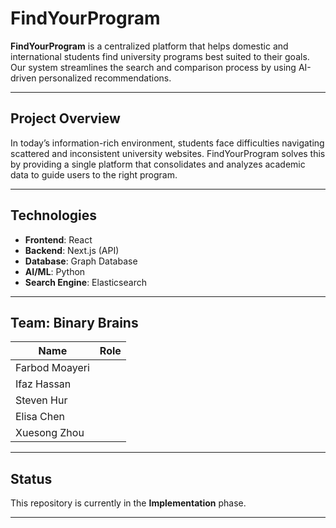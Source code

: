 # FindYourProgram

**FindYourProgram** is a centralized platform that helps domestic and international students find university programs best suited to their goals. 
Our system streamlines the search and comparison process by using AI-driven personalized recommendations.

---

## Project Overview

In today’s information-rich environment, students face difficulties navigating scattered and inconsistent university websites. 
FindYourProgram solves this by providing a single platform that consolidates and analyzes academic data to guide users to the right program.

---

## Technologies
- **Frontend**: React
- **Backend**: Next.js (API)
- **Database**: Graph Database
- **AI/ML**: Python
- **Search Engine**: Elasticsearch

---


## Team: Binary Brains

| Name                         | Role             |
|------------------------------|------------------|
| Farbod Moayeri               |                  |
| Ifaz Hassan                  |                  |
| Steven Hur                   |                  |
| Elisa Chen                   |                  |
| Xuesong Zhou                 |                  |

---

## Status

This repository is currently in the **Implementation** phase.  

---
